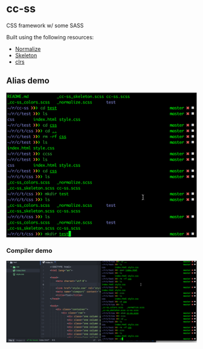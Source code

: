 # cc-ss

CSS framework w/ some SASS

Built using the following resources:

- [Normalize][1]
- [Skeleton][2]
- [clrs][3]

## Alias demo

![](images/alias.gif)

### Compiler demo

![](images/demo.gif)

[1]: https://necolas.github.io/normalize.css/
[2]: http://getskeleton.com/
[3]: http://clrs.cc
